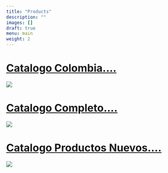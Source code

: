 ```yaml
---
title: "Products"
description: ""
images: []
draft: true
menu: main
weight: 2
---
```


# [Catalogo Colombia....](/documents/catalogoColombia.pdf)
[![](/images/catalogo.png )](/documents/catalogoCompleto.pdf)

# [Catalogo Completo....](/documents/catalogoColombia.pdf)
[![](/images/catalogo.png )](/documents/catalogoCompleto.pdf)

# [Catalogo Productos Nuevos....](/documents/catalogoProductosNuevos.pdf)
[![](/images/catalogo.png )](/documents/catalogoProductosNuevos.pdf)